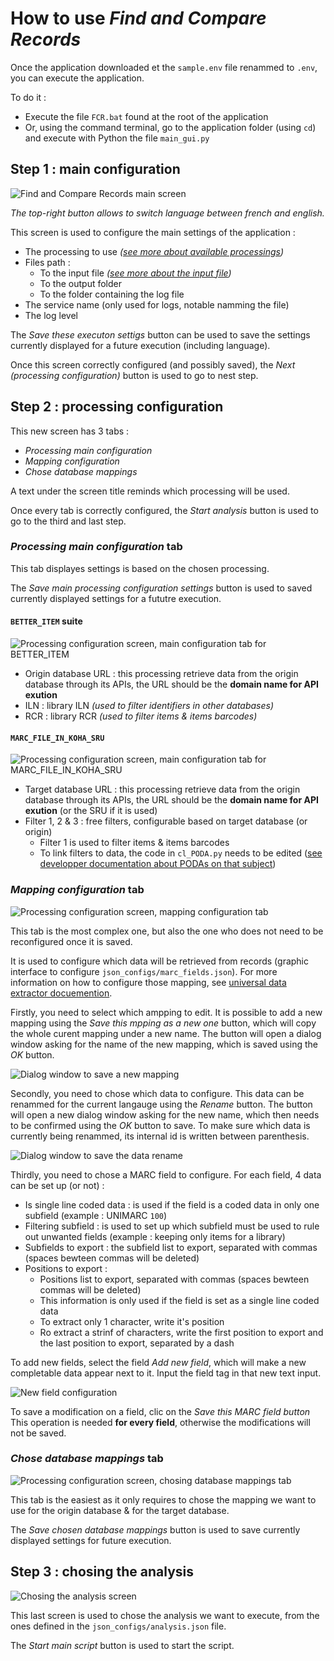 # How to use _Find and Compare Records_

Once the application downloaded et the `sample.env` file renammed to `.env`, you can execute the application.

To do it :

* Execute the file `FCR.bat` found at the root of the application
* Or, using the command terminal, go to the application folder (using `cd`) and execute with Python the file `main_gui.py`

## Step 1 : main configuration

![_Find and Compare Records_ main screen](./img/UI_main_screen.png)

_The top-right button allows to switch language between french and english._

This screen is used to configure the main settings of the application :

* The processing to use _([see more about available processings](./processings.md))_
* Files path :
  * To the input file _([see more about the input file](./input_file.md))_
  * To the output folder
  * To the folder containing the log file
* The service name (only used for logs, notable namming the file)
* The log level

The _Save these executon settigs_ button can be used to save the settings currently displayed for a future execution (including language).

Once this screen correctly configured (and possibly saved), the _Next (processing configuration)_ button is used to go to nest step.

## Step 2 : processing configuration

This new screen has 3 tabs :

* _Processing main configuration_
* _Mapping configuration_
* _Chose database mappings_

A text under the screen title reminds which processing will be used.

Once every tab is correctly configured, the _Start analysis_ button is used to go to the third and last step.

### _Processing main configuration_ tab

This tab displayes settings is based on the chosen processing.

The _Save main processing configuration settings_ button is used to saved currently displayed settings for a fututre execution.


#### `BETTER_ITEM` suite

![Processing configuration screen, main configuration tab for `BETTER_ITEM`](./img/UI_processing_conf_main_tab_better_item.png)

* Origin database URL : this processing retrieve data from the origin database through its APIs, the URL should be the __domain name for API exution__
* ILN : library ILN _(used to filter identifiers in other databases)_
* RCR : library RCR _(used to filter items & items barcodes)_

#### `MARC_FILE_IN_KOHA_SRU`

![Processing configuration screen, main configuration tab for `MARC_FILE_IN_KOHA_SRU`](./img/UI_processing_conf_main_tab_marc_file_in_koha_sru.png)

* Target database URL : this processing retrieve data from the origin database through its APIs, the URL should be the __domain name for API exution__ (or the SRU if it is used)
* Filter 1, 2 & 3 : free filters, configurable based on target database (or origin)
  * Filter 1 is used to filter items & items barcodes
  * To link filters to data, the code in `cl_PODA.py` needs to be edited ([see developper documentation about PODAs on that subject](../../PODAs.md#database))

### _Mapping configuration_ tab

![Processing configuration screen, mapping configuration tab](./img/UI_processing_conf_db_conf_tab.png)

This tab is the most complex one, but also the one who does not need to be reconfigured once it is saved.

It is used to configure which data will be retrieved from records (graphic interface to configure `json_configs/marc_fields.json`).
For more information on how to configure those mapping, see [universal data extractor docuemention](../../../doc/UDE.md).

Firstly, you need to select which ampping to edit.
It is possible to add a new mapping using the _Save this mpping as a new one_ button, which will copy the whole curent mapping under a new name.
The button will open a dialog window asking for the name of the new mapping, which is saved using the _OK_ button.

![Dialog window to save a new mapping](./img/UI_save_new_mapping.png)

Secondly, you need to chose which data to configure.
This data can be renammed for the current langauge using the _Rename_ button.
The button will open a new dialog window asking for the new name, which then needs to be confirmed using the _OK_ button to save.
To make sure which data is currently being renammed, its internal id is written between parenthesis.

![Dialog window to save the data rename](./img/UI_save_new_data_name.png)

Thirdly, you need to chose a MARC field to configure.
For each field, 4 data can be set up (or not) :

* Is single line coded data : is used if the field is a coded data in only one subfield (example : UNIMARC `100`)
* Filtering subfield : is used to set up which subfield must be used to rule out unwanted fields (example : keeping only items for a library)
* Subfields to export : the subfield list to export, separated with commas (spaces bewteen commas will be deleted)
* Positions to export :
  * Positions list to export, separated with commas (spaces bewteen commas will be deleted)
  * This information is only used if the field is set as a single line coded data
  * To extract only 1 character, write it's position
  * Ro extract a strinf of characters, write the first position to export and the last position to export, separated by a dash

To add new fields, select the field _Add new field_, which will make a new completable data appear next to it.
Input the field tag in that new text input.

![New field configuration](./img/UI_add_new_field.png)

To save a modification on a field, clic on the _Save this MARC field button_
This operation is needed __for every field__, otherwise the modifications will not be saved.

### _Chose database mappings_ tab

![Processing configuration screen, chosing database mappings tab](./img/UI_processing_conf_chose_mapping_tab.png)

This tab is the easiest as it only requires to chose the mapping we want to use for the origin database & for the target database.

The _Save chosen database mappings_ button is used to save currently displayed settings for future execution.

## Step 3 : chosing the analysis

![Chosing the analysis screen](./img/UI_chose_analysis.png)

This last screen is used to chose the analysis we want to execute, from the ones defined in the `json_configs/analysis.json` file.

The _Start main script_ button is used to start the script.